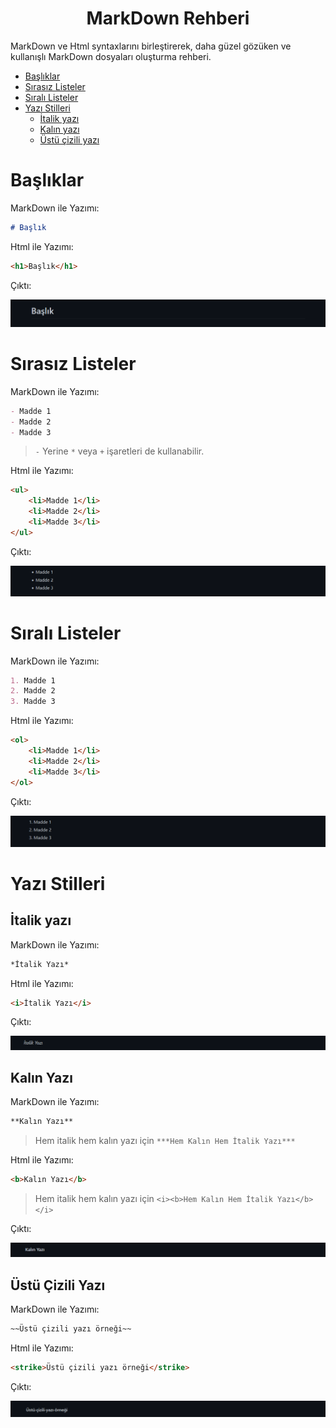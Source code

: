 <h1 align="center">MarkDown Rehberi</h1>

MarkDown ve Html syntaxlarını birleştirerek, daha güzel gözüken ve kullanışlı MarkDown dosyaları oluşturma rehberi.

- [Başlıklar](#başlıklar)
- [Sırasız Listeler](#sırasız-listeler)
- [Sıralı Listeler](#sıralı-listeler)
- [Yazı Stilleri](#yazı-stilleri)
    - [İtalik yazı](#i̇talik-yazı)
    - [Kalın yazı](#kalın-yazı)
    - [Üstü çizili yazı](#üstü-çizili-yazı)

# Başlıklar

MarkDown ile Yazımı: 

```md
# Başlık
```

Html ile Yazımı:

```html
<h1>Başlık</h1>
```

Çıktı:

![Başlık Çıktısı](./assets/baslik-0.png)

# Sırasız Listeler

MarkDown ile Yazımı: 

```md
- Madde 1
- Madde 2
- Madde 3
```
> `-` Yerine `*` veya `+` işaretleri de kullanabilir.

Html ile Yazımı:

```html
<ul>
    <li>Madde 1</li>
    <li>Madde 2</li>
    <li>Madde 3</li>
</ul>
```

Çıktı:

![Sırasız Liste Çıktısı](./assets/liste-0.png)

# Sıralı Listeler

MarkDown ile Yazımı: 

```md
1. Madde 1
2. Madde 2
3. Madde 3
```

Html ile Yazımı:

```html
<ol>
    <li>Madde 1</li>
    <li>Madde 2</li>
    <li>Madde 3</li>
</ol>
```

Çıktı:

![Sıralı Liste Çıktısı](./assets/liste-1.png)

# Yazı Stilleri

## İtalik yazı

MarkDown ile Yazımı: 

```md
*İtalik Yazı*
```

Html ile Yazımı:

```html
<i>İtalik Yazı</i>
```

Çıktı:

![İtalik Yazı Çıktısı](./assets/yazi-stilleri-0_italik.png)

## Kalın Yazı

MarkDown ile Yazımı: 

```md
**Kalın Yazı**
```

> Hem italik hem kalın yazı için `***Hem Kalın Hem İtalik Yazı***`

Html ile Yazımı:

```html
<b>Kalın Yazı</b>
```

> Hem italik hem kalın yazı için `<i><b>Hem Kalın Hem İtalik Yazı</b></i>`

Çıktı:

![Kalın Yazı Çıktısı](./assets/yazi-stilleri-1_kalin.png)

## Üstü Çizili Yazı

MarkDown ile Yazımı: 

```md
~~Üstü çizili yazı örneği~~
```

Html ile Yazımı:

```html
<strike>Üstü çizili yazı örneği</strike>
```

Çıktı:

![Üstü Çizili Yazı Çıktısı](./assets/yazi-stilleri-2_ustu-cizili.png)
